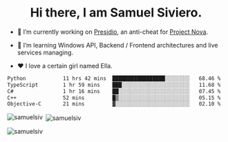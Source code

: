 <h1 align="center">Hi there, I am Samuel Siviero.</h1>

- 🔭 I’m currently working on [Presidio](https://presidio.ac), an anti-cheat for [Project Nova](https://discord.gg/novafn).

- 🌱 I’m learning Windows API, Backend / Frontend architectures and live services managing.

- ❤️ I love a certain girl named Ella.

<!--START_SECTION:waka-->

```txt
Python            11 hrs 42 mins  █████████████████░░░░░░░░   68.46 %
TypeScript        1 hr 59 mins    ███░░░░░░░░░░░░░░░░░░░░░░   11.68 %
C#                1 hr 16 mins    ██░░░░░░░░░░░░░░░░░░░░░░░   07.45 %
C++               52 mins         █▒░░░░░░░░░░░░░░░░░░░░░░░   05.15 %
Objective-C       21 mins         ▓░░░░░░░░░░░░░░░░░░░░░░░░   02.10 %
```

<!--END_SECTION:waka-->

<p><img align="left" src="https://github-readme-stats.vercel.app/api/top-langs?username=samuelsiv&show_icons=true&locale=en&layout=compact&theme=radical" alt="samuelsiv" /></p>

<p>&nbsp;<img align="center" src="https://github-readme-stats.vercel.app/api?username=samuelsiv&show_icons=true&locale=en&theme=radical" alt="samuelsiv" /></p>
<p align="left"> <img src="https://komarev.com/ghpvc/?username=samuelsiv&label=Profile%20views&color=0e75b6&style=flat" alt="samuelsiv" /> </p>
